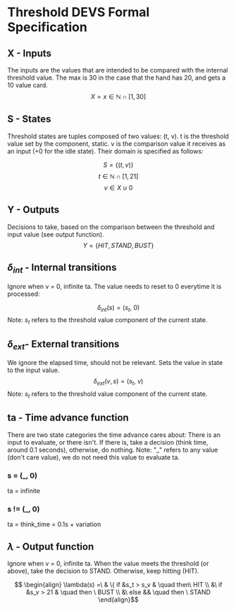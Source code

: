 # Threshold DEVS Formal Specification

## X - Inputs
The inputs are the values that are intended to be compared with the internal threshold value. 
The max is 30 in the case that the hand has 20, and gets a 10 value card.
$$ X = x \in \mathbb{N} \cap [1, 30]$$

## S - States
Threshold states are tuples composed of two values: (t, v). t is the threshold value set by the component, static. 
v is the comparison value it receives as an input (+0 for the idle state). Their domain is specified as follows:

$$ S = \{(t,v)\} $$
$$ t \in \mathbb{N} \cap [1, 21]$$
$$ v \in X \cup{0}$$

## Y - Outputs
Decisions to take, based on the comparison between the threshold and input value (see output function).
$$ Y = \{HIT, STAND, BUST\} $$

## $\delta_{int}$ - Internal transitions
Ignore when v = 0, infinite ta. The value needs to reset to 0 everytime it is processed:

$$ \delta_{int}(s)= (s_t,\ 0)$$
Note: $s_t$ refers to the threshold value component of the current state.

## $\delta_{ext}$- External transitions
We ignore the elapsed time, should not be relevant. Sets the value in state to the input value.
$$ \delta_{ext}(v, s)= (s_t,\ v)$$
Note: $s_t$ refers to the threshold value component of the current state.

## ta - Time advance function
There are two state categories the time advance cares about: There is an input to evaluate, or there isn't. 
If there is, take a decision (think time, around 0.1 seconds), otherwise, do nothing. 
Note: "_" refers to any value (don't care value), we do not need this value to evaluate ta.

### s = (_, 0)
ta = infinite
### s != (_, 0)
ta = think_time = 0.1s + variation

## $\lambda$ - Output function
Ignore when v = 0, infinite ta. When the value meets the threshold (or above), take the decision to STAND. 
Otherwise, keep hitting (HIT).

$$ \begin{align}
\lambda(s) =\ & \{ if  &s_t > s_v & \quad then\ HIT \\
&\ if  &s_v > 21 & \quad then \ BUST \\
&\ else && \quad then \ STAND
\end{align}$$ 